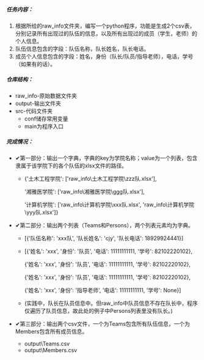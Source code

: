 ##### 任务内容：

1. 根据所给的raw_info文件夹，编写一个python程序，功能是生成2个csv表，分别记录所有出现过的队伍的信息，以及所有出现过的成员（学生，老师）的个人信息。
2. 队伍信息包含的字段：队伍名称，队长姓名，队长电话。
3. 成员个人信息包含的字段：姓名，身份（队长/队员/指导老师），电话，学号（如果有的话）。



##### 仓库结构：

- raw_info-原始数据文件夹
- output-输出文件夹
- src-代码文件夹
  - conf储存常用变量
  - main为程序入口



##### 完成情况：

- ✔第一部分：输出一个字典，字典的key为学院名称；value为一个列表，包含隶属于该学院下的各个队伍的xlsx文件的路径。
  - {'土木工程学院': ['raw_info\\土木工程学院\\zzz队.xlsx'], 

    '湘雅医学院': ['raw_info\\湘雅医学院\\ggg队.xlsx'], 

    '计算机学院': ['raw_info\\计算机学院\\xxx队.xlsx', 'raw_info\\计算机学院\\yyy队.xlsx']}

- ✔第二部分：输出两个列表（Teams和Persons），两个列表元素均为字典。

  - [{'队伍名称': 'xxx队', '队长姓名': 'cjy', '队长电话': 18929924441}]

  - [{'姓名': 'xxx', '身份': '队员', '电话': 11111111111, '学号': 82102220102}, 

    {'姓名': 'xxx', '身份': '队员', '电话': 11111111111, '学号': 82102220102}, 

    {'姓名': 'xxx', '身份': '队员', '电话': 11111111111, '学号': 82102220102}, 

    {'姓名': 'xxx', '身份': '指导老师', '电话': 11111111111, '学号': None}]

  - (实践中，队长在队员信息中。但raw_info中队员信息不存在队长中，程序仅遍历了队员信息，故此处的例子中Persons列表里没有队长。)

- ✔第三部分：输出两个csv文件，一个为Teams包含所有队伍信息，一个为Members包含所有成员信息。

  - output\Teams.csv
  - output\Members.csv


